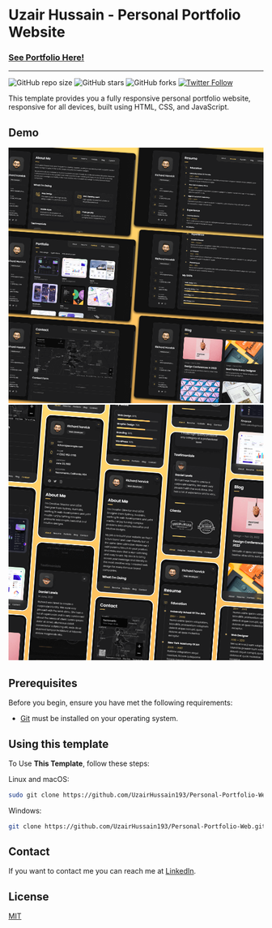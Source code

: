 # Uzair Hussain - Personal Portfolio Website

### [See Portfolio Here!](https://uzairhussain193.github.io/Personal-Portfolio-Web/)

---
![GitHub repo size](https://img.shields.io/github/repo-size/UzairHussain193/Personal-Portfolio-Web)
![GitHub stars](https://img.shields.io/github/stars/UzairHussain193/Personal-Portfolio-Web?style=social)
![GitHub forks](https://img.shields.io/github/forks/UzairHussain193/Personal-Portfolio-Web?style=social)
[![Twitter Follow](https://img.shields.io/twitter/follow/uzairhussain193_?style=social)](https://twitter.com/intent/follow?screen_name=uzairhussain193_)


This template provides you a fully responsive personal portfolio website, responsive for all devices, built using HTML, CSS, and JavaScript.

## Demo

![vCard Desktop Demo](./website-demo-image/desktop.png "Desktop Demo")
![vCard Mobile Demo](./website-demo-image/mobile.png "Mobile Demo")

## Prerequisites

Before you begin, ensure you have met the following requirements:

* [Git](https://git-scm.com/downloads "Download Git") must be installed on your operating system.

## Using this template

To Use **This Template**, follow these steps:

Linux and macOS:

```bash
sudo git clone https://github.com/UzairHussain193/Personal-Portfolio-Web.git
```

Windows:

```bash
git clone https://github.com/UzairHussain193/Personal-Portfolio-Web.git
```

## Contact

If you want to contact me you can reach me at [LinkedIn](https://linkedin.com/in/uzairhussain19).

## License

[MIT](/LICENSE)